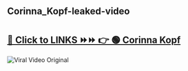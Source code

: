 
 ## Corinna_Kopf-leaked-video 

# <h2><a href="https://clipsfans.com/Corinna_Kopf&ref=git">🔗 Click to LINKS ⏩⏩ 👉 🟢 Corinna Kopf </a></h2>

<a href="https://clipsfans.com/Corinna_Kopf&ref=git" rel="nofollow" data-target="animated-image.originalLink"><img src="https://i.ibb.co.com/xMMVF88/686577567.gif" alt="Viral Video Original" style="max-width: 100%; display: inline-block;" data-target="animated-image.originalImage"></a>

